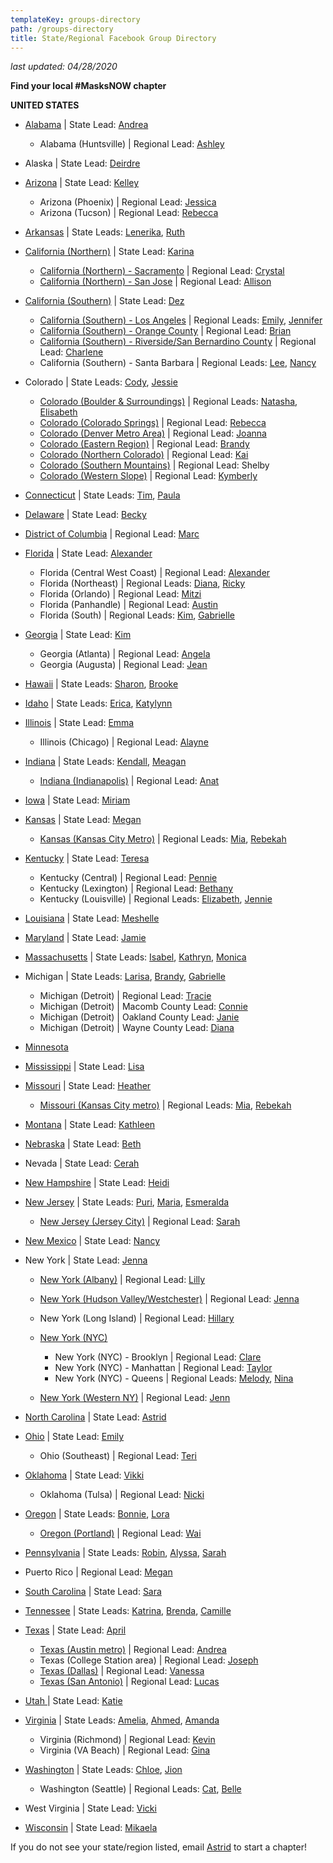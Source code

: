 ```yaml
---
templateKey: groups-directory
path: /groups-directory
title: State/Regional Facebook Group Directory
---
```

*last updated: 04/28/2020*

**Find your local #MasksNOW chapter**

**UNITED STATES**

* [Alabama](https://www.facebook.com/groups/1264062603796986/) | State Lead: [Andrea](mailto:Andrea@masksnow.org)

  * Alabama (Huntsville) | Regional Lead: [Ashley](mailto:ashley.e.mcclellan@gmail.com)
* Alaska | State Lead: [Deirdre](mailto:covaldeirdre@gmail.com)
* [Arizona](https://www.facebook.com/groups/812064599302071/) | State Lead: [Kelley](mailto:kyaews@yahoo.com)

  * Arizona (Phoenix) | Regional Lead: [Jessica](mailto:spooniesewing@gmail.com)
  * Arizona (Tucson) | Regional Lead: [Rebecca](mailto:TucsonRebecca@masksnow.org)
* [Arkansas](https://www.facebook.com/groups/271568103838759/) | State Leads: [Lenerika](mailto:lenerika@masksnow.org), [Ruth](mailto:aunt.ruth@yahoo.com)
* [California (Northern)](https://www.facebook.com/groups/M3California/) | State Lead: [Karina](mailto:karina@masksnow.org)

  * [California (Northern) - Sacramento](https://www.facebook.com/groups/1506768662816030/) | Regional Lead: [Crystal](mailto:CrystalCA@masksnow.org)
  * [California (Northern) - San Jose](https://www.facebook.com/groups/M3California/) | Regional Lead: [Allison](mailto:Allison@masksnow.org)
* [California (Southern)](https://facebook.com/groups/MasksNOWSoCal) | State Lead: [Dez](mailto:Deztroamphetamine@masksnow.org)

  * [California (Southern) - Los Angeles](https://www.facebook.com/groups/MasksNOWLACA) | Regional Leads: [Emily](mailto:Emily@emiicreations.com), [Jennifer](mailto:JaMinzey@gmail.com)
  * [California (Southern) - Orange County](https://www.facebook.com/groups/MasksNOWOC) | Regional Lead: [Brian](mailto:nguyenbrian202@gmail.com)
  * [California (Southern) - Riverside/San Bernardino County](https://www.facebook.com/groups/MasksNOWRSSB) | Regional Lead: [Charlene](mailto:CharleneCA@masksnow.org)
  * California (Southern) - Santa Barbara | Regional Leads: [Lee](mailto:leehellerk9@gmail.com), [Nancy](mailto:nancy@masksnow.org)
* Colorado | State Leads: [Cody](mailto:CodyCO@masksnow.org), [Jessie](mailto:jessie.moench@gmail.com)

  * [Colorado (Boulder & Surroundings)](https://www.facebook.com/groups/MasksNowCOBoulder/) | Regional Leads: [Natasha](mailto:natasha.rigg@gmail.com), [Elisabeth](mailto:elisabeth@masksnow.org)
  * [Colorado (Colorado Springs)](https://www.facebook.com/groups/MasksNowCOColoradoSprings/) | Regional Lead: [Rebecca](mailto:rcruz@ppld.org)
  * [Colorado (Denver Metro Area)](https://www.facebook.com/groups/MasksNowCODenver/) | Regional Lead: [Joanna](mailto:candjknott@msn.com)
  * [Colorado (Eastern Region)](https://www.facebook.com/groups/MasksNowCOEastern/) | Regional Lead: [Brandy](mailto:Brandyfries@yahoo.com)
  * [Colorado (Northern Colorado)](https://www.facebook.com/groups/MasksNowCONorthernCO/) | Regional Lead: [Kai](mailto:inkdfrog@gmail.com)
  * [Colorado (Southern Mountains)](https://www.facebook.com/groups/MasksNowCOSouthernMountains/) | Regional Lead: Shelby
  * [Colorado (Western Slope)](https://www.facebook.com/groups/MasksNowCOWesternSlope/) | Regional Lead: [Kymberly](mailto:bskittle81@gmail.com)
* [Connecticut](https://www.facebook.com/groups/202833717668875/) | State Leads: [Tim](mailto:tim@masksnow.org), [Paula](mailto:pcunns9@gmail.com)
* [Delaware](https://www.facebook.com/groups/528584211387614/) | State Lead: [Becky](mailto:becky.urbanek@gmail.com)
* [District of Columbia](https://www.facebook.com/groups/MasksNOW.DC) | Regional Lead: [Marc](mailto:marcgervaisDC@masksnow.org)
* [Florida](https://www.facebook.com/groups/529216341303278/) | State Lead: [Alexander](mailto:AlexanderFL@masksnow.org)

  * Florida (Central West Coast) | Regional Lead: [Alexander](mailto:alexander.benishek@gmail.com)
  * Florida (Northeast) | Regional Leads: [Diana](mailto:diana@masksnow.org), [Ricky](mailto:ricky@masksnow.org)
  * Florida (Orlando) | Regional Lead: [Mitzi](mailto:MitziFL@masksnow.org)
  * Florida (Panhandle) | Regional Lead: [Austin](mailto:austin.bowley@masksnow.org)
  * Florida (South) | Regional Leads: [Kim](mailto:KimSFL@masksnow.org), [Gabrielle](mailto:connellf.gabrielle@gmail.com)
* [Georgia](https://www.facebook.com/groups/205091274056531/) | State Lead: [Kim](mailto:kmhinzeGA@masksnow.org)

  * Georgia (Atlanta) | Regional Lead: [Angela](mailto:AngelaT@masksnow.org)
  * Georgia (Augusta) | Regional Lead: [Jean](mailto:phjv1990@gmail.com)
* [Hawaii](https://www.facebook.com/Masks-NOW-Hawaii-104565304527634/) | State Leads: [Sharon](mailto:sharon.garcia.doyle@gmail.com), [Brooke](mailto:m3oahu@gmail.com)
* [Idaho](https://www.facebook.com/IdahoSTEMAC/) | State Leads: [Erica](mailto:Erica.Compton@stem.idaho.gov), [Katylynn](mailto:katylynn@masksnow.org)
* [Illinois](https://www.facebook.com/groups/635692137272813/) | State Lead: [Emma](mailto:masksnowil@gmail.com)

  * Illinois (Chicago) | Regional Lead: [Alayne](mailto:Alayne@masksnow.org)
 
* [Indiana](https://www.facebook.com/groups/2514385812107639/) | State Leads: [Kendall](mailto:kpritsch@masksnow.org), [Meagan](mailto:meaganrioux@gmail.com)

  * [Indiana (Indianapolis)](https://www.facebook.com/groups/205021414131420/) | Regional Lead: [Anat](mailto:anatpbsin@masksnow.org)
* [Iowa](https://www.facebook.com/groups/522131565386198/) | State Lead: [Miriam](mailto:MimHoffmanIA@masksnow.org)
* [Kansas](https://www.facebook.com/groups/521675518530089/) | State Lead: [Megan](mailto:megan.kansas@masksnow.org)

  * [Kansas (Kansas City Metro)](https://www.facebook.com/groups/515249406050591/) | Regional Leads: [Mia](mailto:Miarichardson@masksnow.org), [Rebekah](mailto:rebekahbuckner@yahoo.com)
* [Kentucky](https://www.facebook.com/groups/MasksNOWKentucky/) | State Lead: [Teresa](mailto:tbeck@masksnow.org)

  * Kentucky (Central) | Regional Lead: [Pennie](mailto:pennirtharp@gmail.com)
  * Kentucky (Lexington) | Regional Lead: [Bethany](mailto:bnmarker@gmail.com)
  * Kentucky (Louisville) | Regional Leads: [Elizabeth](mailto:eliz.blandford@gmail.com), [Jennie](mailto:jenniegreene@live.com)
* [Louisiana](https://www.facebook.com/groups/2271963943110602/) | State Lead: [Meshelle](mailto:mshlljnsn@yahoo.com)
* [Maryland](https://www.facebook.com/groups/520641302223494/) | State Lead: [Jamie](mailto:masksnowmaryland@gmail.com)
* [Massachusetts](https://www.facebook.com/groups/2620127964977639/) | State Leads: [Isabel](mailto:izzyMA@masksnow.org ), [Kathryn](mailto:kathrynMA@masksnow.org), [Monica](mailto:monica.duan.w@gmail.com)
* Michigan | State Leads: [Larisa](mailto:larisa@masksnow.org), [Brandy](mailto:bshumaker27@yahoo.com), [Gabrielle](mailto:GabrielleB@masksnow.org)

  * Michigan (Detroit) | Regional Lead: [Tracie](mailto:traciemi@masksnow.org)
  * Michigan (Detroit) | Macomb County Lead: [Connie](mailto:bitothisbitothat@gmail.com)
  * Michigan (Detroit) | Oakland County Lead: [Janie](mailto:oaklandcountymaskdonations@gmail.com)
  * Michigan (Detroit) | Wayne County Lead: [Diana](mailto:diana@telamongroup.com)
* [Minnesota](https://www.facebook.com/groups/2586683318244428/) 
* [Mississippi](https://www.facebook.com/groups/554045278817832/) | State Lead: [Lisa](mailto:LisaMS@masksnow.org)
* [Missouri](https://www.facebook.com/groups/693560934789022/) | State Lead: [Heather](mailto:hrippetoe@masksnow.org)

  * [Missouri (Kansas City metro)](https://www.facebook.com/groups/515249406050591/) | Regional Leads: [Mia](mailto:Miarichardson@masksnow.org), [Rebekah](mailto:rebekahbuckner@yahoo.com)
* [Montana](https://www.facebook.com/groups/3055128074518037) | State Lead: [Kathleen](mailto:kaa.burke@gmail.com)
* [Nebraska](https://www.facebook.com/groups/238497197292741/) | State Lead: [Beth](mailto:bethbackora@masksnow.org)
* Nevada | State Lead: [Cerah](mailto:cerah.ames@yahoo.com)
* [New Hampshire](https://www.facebook.com/groups/NHMasksNOW/) | State Lead: [Heidi](mailto:heidi.batchelder@verani.com)
* [New Jersey](https://www.facebook.com/groups/555083938540005/) | State Leads: [Puri](mailto:puripandya@masksnow.org), [Maria](mailto:Mariaypuerta@gmail.com), [Esmeralda](mailto:esmeraldavazquez@masksnow.org)

  * [New Jersey (Jersey City)](https://www.facebook.com/groups/696030451168714/) | Regional Lead: [Sarah](mailto:sarahgoodman@masksnow.org)
* [New Mexico](https://www.facebook.com/groups/540954669882771/) | State Lead: [Nancy](mailto:NancyNM@masksnow.org)
* New York | State Lead: [Jenna](mailto:jenna.adamek@gmail.com)

  * [New York (Albany)](https://www.facebook.com/groups/226283908614592/) | Regional Lead: [Lilly](mailto:lillytalmage@gmail.com)
  * [New York (Hudson Valley/Westchester)](https://www.facebook.com/groups/masksnownyhudsonvalleywestchester) | Regional Lead: [Jenna](mailto:jennaadamek@masksnow.org)
  * New York (Long Island) | Regional Lead: [Hillary](mailto:hillary@masksnow.org)
  * [New York (NYC)](https://www.facebook.com/groups/1496625130494194/)

    * New York (NYC) - Brooklyn | Regional Lead: [Clare](mailto:clare@masksnow.org)
    * New York (NYC) - Manhattan | Regional Lead: [Taylor](mailto:TaylorNY@masksnow.org)
    * New York (NYC) - Queens | Regional Leads: [Melody](mailto:song.melody@gmail.com), [Nina](mailto:ninab@masksnow.org)
  * [New York (Western NY)](www.facebook.com/groups/wnymasksnow/) | Regional Lead: [Jenn](mailto:jguia@masksnow.org)
* [North Carolina](https://www.facebook.com/groups/148578513144519/) | State Lead: [Astrid](mailto:astrid@masksnow.org)
* [Ohio](https://www.facebook.com/groups/masksnowohio) | State Lead: [Emily](mailto:Emily@masksnow.org)

  * Ohio (Southeast) | Regional Lead: [Teri](mailto:gidgetgadgetgoats@gmail.com)
* [Oklahoma](https://www.facebook.com/groups/1303618046515044/) | State Lead: [Vikki](mailto:vikki.penix@masksnow.org)

  * Oklahoma (Tulsa) | Regional Lead: [Nicki](mailto:nickiwoodartist@gmail.com)
* [Oregon](https://www.facebook.com/groups/2591309841146113/) | State Leads: [Bonnie](mailto:bonnieor@masksnow.org), [Lora](mailto:lora@masksnow.org)

  * [Oregon (Portland)](https://www.facebook.com/groups/148236809855564/) | Regional Lead: [Wai](mailto:WaiTam@masksnow.org)
* [Pennsylvania](https://www.facebook.com/groups/masksnowPennsylvania) | State Leads: [Robin](mailto:RobinLuchko@masksnow.org), [Alyssa](mailto:kershawa@gmail.com), [Sarah](mailto:Sarah_PA@masksnow.org)
* Puerto Rico | Regional Lead: [Megan](mailto:chiringachica@yahoo.com)
* [South Carolina](https://www.facebook.com/groups/561045871433689/) | State Lead: [Sara](mailto:masksnowsc@gmail.com)
* [Tennessee](https://www.facebook.com/groups/2616245711987301/) | State Leads: [Katrina](mailto:KatrinaTN@masksnow.org), [Brenda](mailto:brenda@masksnow.org), [Camille](mailto:camille@masksnow.org)
* [Texas](https://www.facebook.com/groups/MasksNowTexas/) | State Lead: [April](mailto:april_pierce@outlook.com)

  * [Texas (Austin metro)](https://www.facebook.com/groups/mllionmaskmaydayTX/) | Regional Lead: [Andrea](mailto:AndreaATX@masksnow.org)
  * Texas (College Station area) | Regional Lead: [Joseph](mailto:josephwebster.exe@gmail.com)
  * [Texas (Dallas)](https://www.facebook.com/groups/MasksNowDallasTX/) | Regional Lead: [Vanessa](mailto:VanessaSmith@masksnow.org)
  * [Texas (San Antonio)](https://www.facebook.com/groups/MasksNowSanAntonioTexas/) | Regional Lead: [Lucas](mailto:lsevedge@gmail.com)
* [Utah ](https://www.facebook.com/groups/masksNOWutah/)| State Lead: [Katie](mailto:Katie.UT@masksnow.org)
* [Virginia](https://www.facebook.com/groups/860457351144099/) | State Leads: [Amelia](mailto:favere@gmail.com), [Ahmed](mailto:ahmed.elzamzami.17@cnu.edu), [Amanda](mailto:amandamsunde@gmail.com)

  * Virginia (Richmond) | Regional Lead: [Kevin](mailto:kevin@masksnow.org)
  * Virginia (VA Beach) | Regional Lead: [Gina](mailto:gina.cooper.gc@gmail.com)
* [Washington](https://www.facebook.com/groups/206024387398453/) | State Leads: [Chloe](mailto:chlooebolaand@gmail.com), [Jion](mailto:ajionkim@uw.edu)

  * Washington (Seattle) | Regional Leads: [Cat](mailto:catfelts@masksnow.org), [Belle](mailto:bellengo@uw.edu)
* West Virginia | State Lead: [Vicki](mailto:vicky.harrington@gmail.com)
* [Wisconsin](https://www.facebook.com/groups/213996063170541/) | State Lead: [Mikaela](mailto:mbecker@masksnow.org)

If you do not see your state/region listed, email [Astrid](mailto:astrid@masksnow.org) to start a chapter!